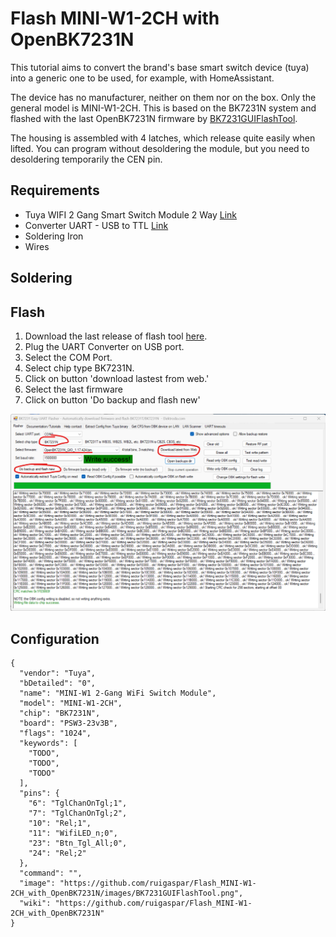 # Flash MINI-W1-2CH with OpenBK7231N

This tutorial aims to convert the brand's base smart switch device (tuya) into a generic one to be used, for example, with HomeAssistant.

The device has no manufacturer, neither on them nor on the box. Only the general model is MINI-W1-2CH.
This is based on the BK7231N system and flashed with the last OpenBK7231N firmware by [BK7231GUIFlashTool](https://github.com/openshwprojects/BK7231GUIFlashTool).

The housing is assembled with 4 latches, which release quite easily when lifted. 
You can program without desoldering the module, but you need to desoldering temporarily the CEN pin.



## Requirements
* Tuya WIFI 2 Gang Smart Switch Module 2 Way [Link](https://s.click.aliexpress.com/e/_DESCCPB)
* Converter UART - USB to TTL [Link](https://s.click.aliexpress.com/e/_DCpKHXb)
* Soldering Iron
* Wires
  
## Soldering

## Flash

1. Download the last release of flash tool [here](https://github.com/openshwprojects/BK7231GUIFlashTool/releases).
2. Plug the UART Converter on USB port.
3. Select the COM Port.
4. Select chip type BK7231N.
5. Click on button 'download lastest from web.'
6. Select the last firmware
7. Click on button 'Do backup and flash new'

![](images/BK7231GUIFlashTool.png)

## Configuration
```
{
  "vendor": "Tuya",
  "bDetailed": "0",
  "name": "MINI-W1 2-Gang WiFi Switch Module",
  "model": "MINI-W1-2CH",
  "chip": "BK7231N",
  "board": "PSW3-23v3B",
  "flags": "1024",
  "keywords": [
    "TODO",
    "TODO",
    "TODO"
  ],
  "pins": {
    "6": "TglChanOnTgl;1",
    "7": "TglChanOnTgl;2",
    "10": "Rel;1",
    "11": "WifiLED_n;0",
    "23": "Btn_Tgl_All;0",
    "24": "Rel;2"
  },
  "command": "",
  "image": "https://github.com/ruigaspar/Flash_MINI-W1-2CH_with_OpenBK7231N/images/BK7231GUIFlashTool.png",
  "wiki": "https://github.com/ruigaspar/Flash_MINI-W1-2CH_with_OpenBK7231N"
}
```

